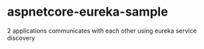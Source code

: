 # aspnetcore-eureka-sample
2 applications communicates with each other using eureka service discovery
